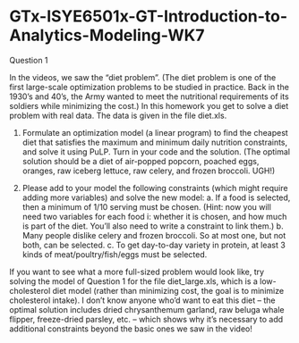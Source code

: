 # GTx-ISYE6501x-GT-Introduction-to-Analytics-Modeling-WK7

Question 1

In the videos, we saw the “diet problem”. (The diet problem is one of the first large-scale optimization problems to be studied in practice. Back in the 1930’s and 40’s, the Army wanted to meet the nutritional requirements of its soldiers while minimizing the cost.) In this homework you get to solve a diet problem with real data. The data is given in the file diet.xls. 

1. Formulate an optimization model (a linear program) to find the cheapest diet that satisfies the maximum and minimum daily nutrition constraints, and solve it using PuLP. Turn in your code and the solution. (The optimal solution should be a diet of air-popped popcorn, poached eggs, oranges, raw iceberg lettuce, raw celery, and frozen broccoli. UGH!)

2. Please add to your model the following constraints (which might require adding more variables) and solve the new model:
a. If a food is selected, then a minimum of 1/10 serving must be chosen. (Hint: now you will need two variables for each food i: whether it is chosen, and how much is part of the diet. You’ll also need to write a constraint to link them.)
b. Many people dislike celery and frozen broccoli. So at most one, but not both, can be selected.
c. To get day-to-day variety in protein, at least 3 kinds of meat/poultry/fish/eggs must be selected.

If you want to see what a more full-sized problem would look like, try solving the model of Question 1 for the file diet_large.xls, which is a low-cholesterol diet model (rather than minimizing cost, the goal is to minimize cholesterol intake). I don’t know anyone who’d want to eat this diet – the optimal solution includes dried chrysanthemum garland, raw beluga whale flipper, freeze-dried parsley, etc. – which shows why it’s necessary to add additional constraints beyond the basic ones we saw in the video!
